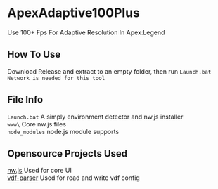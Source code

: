 # ApexAdaptive100Plus
Use 100+ Fps For Adaptive Resolution In Apex:Legend  

## How To Use
Download Release and extract to an empty folder, then run `Launch.bat`  
`Network is needed for this tool`  

## File Info
`Launch.bat` A simply environment detector and nw.js installer  
`www\` Core nw.js files  
`node_modules` node.js module supports  


## Opensource Projects Used
[nw.js](https://nwjs.io/) Used for core UI  
[vdf-parser](https://github.com/p0358/vdf-parser) Used for read and write vdf config  
